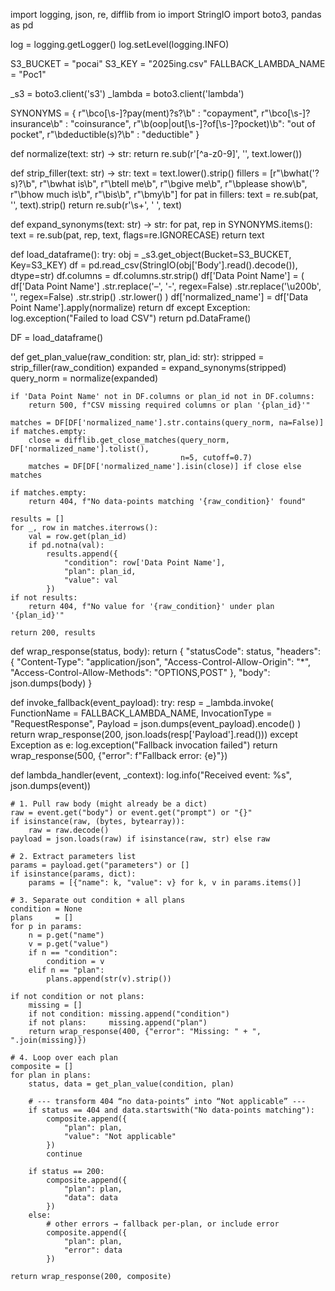 import logging, json, re, difflib
from io import StringIO
import boto3, pandas as pd

log = logging.getLogger()
log.setLevel(logging.INFO)

S3_BUCKET = "pocai"
S3_KEY    = "2025ing.csv"
FALLBACK_LAMBDA_NAME = "Poc1"

_s3     = boto3.client('s3')
_lambda = boto3.client('lambda')

SYNONYMS = {
    r"\bco[\s\-]?pay(ment)?s?\b"          : "copayment",
    r"\bco[\s\-]?insurance\b"             : "coinsurance",
    r"\b(oop|out[\s\-]?of[\s\-]?pocket)\b": "out of pocket",
    r"\bdeductible(s)?\b"                 : "deductible"
}

def normalize(text: str) -> str:
    return re.sub(r'[^a-z0-9]', '', text.lower())

def strip_filler(text: str) -> str:
    text = text.lower().strip()
    fillers = [r"\bwhat('?s)?\b", r"\bwhat is\b", r"\btell me\b",
               r"\bgive me\b", r"\bplease show\b", r"\bhow much is\b",
               r"\bis\b", r"\bmy\b"]
    for pat in fillers:
        text = re.sub(pat, '', text).strip()
    return re.sub(r'\s+', ' ', text)

def expand_synonyms(text: str) -> str:
    for pat, rep in SYNONYMS.items():
        text = re.sub(pat, rep, text, flags=re.IGNORECASE)
    return text

def load_dataframe():
    try:
        obj = _s3.get_object(Bucket=S3_BUCKET, Key=S3_KEY)
        df  = pd.read_csv(StringIO(obj['Body'].read().decode()), dtype=str)
        df.columns = df.columns.str.strip()
        df['Data Point Name'] = (
            df['Data Point Name']
              .str.replace('–', '-', regex=False)
              .str.replace('\u200b', '', regex=False)
              .str.strip()
              .str.lower()
        )
        df['normalized_name'] = df['Data Point Name'].apply(normalize)
        return df
    except Exception:
        log.exception("Failed to load CSV")
        return pd.DataFrame()

DF = load_dataframe()

def get_plan_value(raw_condition: str, plan_id: str):
    stripped = strip_filler(raw_condition)
    expanded = expand_synonyms(stripped)
    query_norm = normalize(expanded)

    if 'Data Point Name' not in DF.columns or plan_id not in DF.columns:
        return 500, f"CSV missing required columns or plan '{plan_id}'"

    matches = DF[DF['normalized_name'].str.contains(query_norm, na=False)]
    if matches.empty:
        close = difflib.get_close_matches(query_norm, DF['normalized_name'].tolist(),
                                          n=5, cutoff=0.7)
        matches = DF[DF['normalized_name'].isin(close)] if close else matches

    if matches.empty:
        return 404, f"No data-points matching '{raw_condition}' found"

    results = []
    for _, row in matches.iterrows():
        val = row.get(plan_id)
        if pd.notna(val):
            results.append({
                "condition": row['Data Point Name'],
                "plan": plan_id,
                "value": val
            })
    if not results:
        return 404, f"No value for '{raw_condition}' under plan '{plan_id}'"

    return 200, results

def wrap_response(status, body):
    return {
        "statusCode": status,
        "headers": {
            "Content-Type": "application/json",
            "Access-Control-Allow-Origin": "*",
            "Access-Control-Allow-Methods": "OPTIONS,POST"
        },
        "body": json.dumps(body)
    }

def invoke_fallback(event_payload):
    try:
        resp = _lambda.invoke(
            FunctionName   = FALLBACK_LAMBDA_NAME,
            InvocationType = "RequestResponse",
            Payload        = json.dumps(event_payload).encode()
        )
        return wrap_response(200, json.loads(resp['Payload'].read()))
    except Exception as e:
        log.exception("Fallback invocation failed")
        return wrap_response(500, {"error": f"Fallback error: {e}"})

def lambda_handler(event, _context):
    log.info("Received event: %s", json.dumps(event))

    # 1. Pull raw body (might already be a dict)
    raw = event.get("body") or event.get("prompt") or "{}"
    if isinstance(raw, (bytes, bytearray)):
        raw = raw.decode()
    payload = json.loads(raw) if isinstance(raw, str) else raw

    # 2. Extract parameters list
    params = payload.get("parameters") or []
    if isinstance(params, dict):
        params = [{"name": k, "value": v} for k, v in params.items()]

    # 3. Separate out condition + all plans
    condition = None
    plans     = []
    for p in params:
        n = p.get("name")
        v = p.get("value")
        if n == "condition":
            condition = v
        elif n == "plan":
            plans.append(str(v).strip())

    if not condition or not plans:
        missing = []
        if not condition: missing.append("condition")
        if not plans:     missing.append("plan")
        return wrap_response(400, {"error": "Missing: " + ", ".join(missing)})

    # 4. Loop over each plan
    composite = []
    for plan in plans:
        status, data = get_plan_value(condition, plan)

        # --- transform 404 “no data-points” into “Not applicable” ---
        if status == 404 and data.startswith("No data-points matching"):
            composite.append({
                "plan": plan,
                "value": "Not applicable"
            })
            continue

        if status == 200:
            composite.append({
                "plan": plan,
                "data": data
            })
        else:
            # other errors → fallback per-plan, or include error
            composite.append({
                "plan": plan,
                "error": data
            })

    return wrap_response(200, composite)
